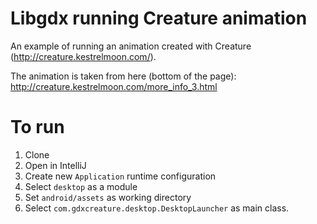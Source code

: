 # Libgdx running Creature animation
An example of running an animation created with Creature (http://creature.kestrelmoon.com/).

The animation is taken from here (bottom of the page): http://creature.kestrelmoon.com/more_info_3.html

# To run
1. Clone 
2. Open in IntelliJ
1. Create new `Application` runtime configuration 
1. Select `desktop` as a module 
1. Set `android/assets` as working directory
1. Select `com.gdxcreature.desktop.DesktopLauncher` as main class.
